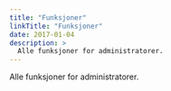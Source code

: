 ```yaml
---
title: "Funksjoner"
linkTitle: "Funksjoner"
date: 2017-01-04
description: >
  Alle funksjoner for administratorer.
---
```

Alle funksjoner for administratorer.